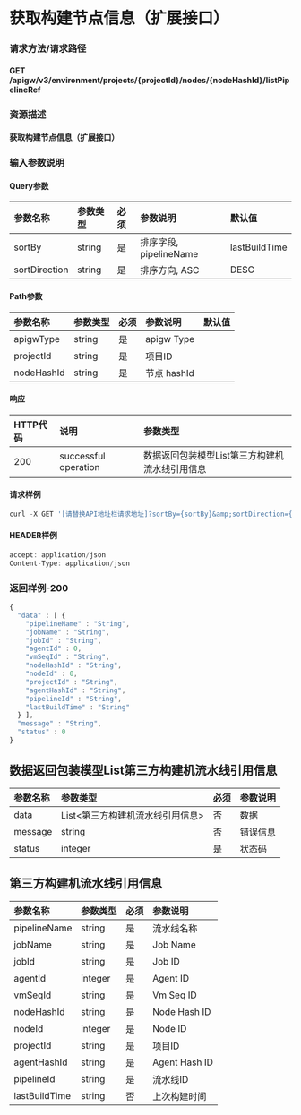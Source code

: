 # 获取构建节点信息（扩展接口）

### 请求方法/请求路径

#### GET  /apigw/v3/environment/projects/{projectId}/nodes/{nodeHashId}/listPipelineRef

### 资源描述

#### 获取构建节点信息（扩展接口）

### 输入参数说明

#### Query参数

| 参数名称 | 参数类型 | 必须 | 参数说明 | 默认值 |
| :--- | :--- | :--- | :--- | :--- |
| sortBy | string | 是 | 排序字段, pipelineName | lastBuildTime |
| sortDirection | string | 是 | 排序方向, ASC | DESC |

#### Path参数

| 参数名称 | 参数类型 | 必须 | 参数说明 | 默认值 |
| :--- | :--- | :--- | :--- | :--- |
| apigwType | string | 是 | apigw Type |  |
| projectId | string | 是 | 项目ID |  |
| nodeHashId | string | 是 | 节点 hashId |  |

#### 响应

| HTTP代码 | 说明 | 参数类型 |
| :--- | :--- | :--- |
| 200 | successful operation | 数据返回包装模型List第三方构建机流水线引用信息 |

#### 请求样例

```javascript
curl -X GET '[请替换API地址栏请求地址]?sortBy={sortBy}&amp;sortDirection={sortDirection}'
```

#### HEADER样例

```javascript
accept: application/json
Content-Type: application/json
```

### 返回样例-200

```javascript
{
  "data" : [ {
    "pipelineName" : "String",
    "jobName" : "String",
    "jobId" : "String",
    "agentId" : 0,
    "vmSeqId" : "String",
    "nodeHashId" : "String",
    "nodeId" : 0,
    "projectId" : "String",
    "agentHashId" : "String",
    "pipelineId" : "String",
    "lastBuildTime" : "String"
  } ],
  "message" : "String",
  "status" : 0
}
```

## 数据返回包装模型List第三方构建机流水线引用信息

| 参数名称 | 参数类型 | 必须 | 参数说明 |
| :--- | :--- | :--- | :--- |
| data | List&lt;第三方构建机流水线引用信息&gt; | 否 | 数据 |
| message | string | 否 | 错误信息 |
| status | integer | 是 | 状态码 |

## 第三方构建机流水线引用信息

| 参数名称 | 参数类型 | 必须 | 参数说明 |
| :--- | :--- | :--- | :--- |
| pipelineName | string | 是 | 流水线名称 |
| jobName | string | 是 | Job Name |
| jobId | string | 是 | Job ID |
| agentId | integer | 是 | Agent ID |
| vmSeqId | string | 是 | Vm Seq ID |
| nodeHashId | string | 是 | Node Hash ID |
| nodeId | integer | 是 | Node ID |
| projectId | string | 是 | 项目ID |
| agentHashId | string | 是 | Agent Hash ID |
| pipelineId | string | 是 | 流水线ID |
| lastBuildTime | string | 否 | 上次构建时间 |

